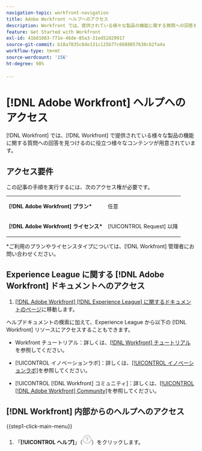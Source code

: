 ```yaml
---
navigation-topic: workfront-navigation
title: Adobe Workfront ヘルプへのアクセス
description: Workfront では、提供されている様々な製品の機能に関する質問への回答を見つけるのに役立つ様々なコンテンツが用意されています。
feature: Get Started with Workfront
exl-id: 41b81083-771e-46de-85a3-31ed52d29917
source-git-commit: b18a7835c6de131c125b77c6688057638c62fa4a
workflow-type: tm+mt
source-wordcount: '156'
ht-degree: 98%

---
```


# [!DNL Adobe Workfront] ヘルプへのアクセス

[!DNL Workfront] では、[!DNL Workfront] で提供されている様々な製品の機能に関する質問への回答を見つけるのに役立つ様々なコンテンツが用意されています。

## アクセス要件

この記事の手順を実行するには、次のアクセス権が必要です。

<table style="table-layout:auto"> 
 <col> 
 </col> 
 <col> 
 </col> 
 <tbody> 
  <tr> 
   <td role="rowheader"><strong>[!DNL Adobe Workfront] プラン*</strong></td> 
   <td> <p>任意</p> </td> 
  </tr> 
  <tr> 
   <td role="rowheader"><strong>[!DNL Adobe Workfront] ライセンス*</strong></td> 
   <td> <p>[!UICONTROL Request] 以降</p> </td> 
  </tr> 
 </tbody> 
</table>

&#42;ご利用のプランやライセンスタイプについては、[!DNL Workfront] 管理者にお問い合わせください。

## Experience League に関する [!DNL Adobe Workfront] ドキュメントへのアクセス

1. [[!DNL Adobe Workfront]  [!DNL Experience League] に関するドキュメントのページ](https://experienceleague.adobe.com/ja/docs/workfront/using/home)に移動します。

ヘルプドキュメントの検索に加えて、Experience League から以下の [!DNL Workfront] リソースにアクセスすることもできます。

* Workfront チュートリアル：詳しくは、[[!DNL Workfront] チュートリアル](https://experienceleague.adobe.com/ja/docs/workfront-learn/tutorials-workfront/home)を参照してください。

* [!UICONTROL イノベーションラボ]：詳しくは、[[!UICONTROL イノベーションラボ]](https://experienceleaguecommunities.adobe.com/t5/workfront-ideas/idb-p/workfront-ideas?profile.language=ja)を参照してください。
* [!UICONTROL [!DNL Workfront] コミュニティ]：詳しくは、[[!UICONTROL [!DNL Adobe Workfront] Community]](https://experienceleaguecommunities.adobe.com/t5/workfront/ct-p/workfront?profile.language=ja)を参照してください。

## [!DNL Workfront] 内部からのヘルプへのアクセス

{{step1-click-main-menu}}

1. 「**[!UICONTROL ヘルプ]**」（![ヘルプアイコン](assets/help-icon.png)）をクリックします。
